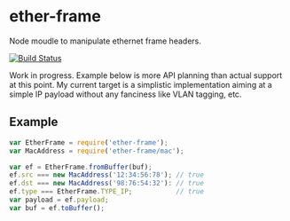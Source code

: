# ether-frame

Node moudle to manipulate ethernet frame headers.

[![Build Status](https://travis-ci.org/wanderview/node-ether-frame.png)](https://travis-ci.org/wanderview/node-ether-frame)

Work in progress.  Example below is more API planning than actual support
at this point.  My current target is a simplistic implementation aiming at a
simple IP payload without any fanciness like VLAN tagging, etc.

## Example

```javascript
var EtherFrame = require('ether-frame');
var MacAddress = require('ether-frame/mac');

var ef = EtherFrame.fromBuffer(buf);
ef.src === new MacAddress('12:34:56:78'); // true
ef.dst === new MacAddress('98:76:54:32'): // true
ef.type === EtherFrame.TYPE_IP;           // true
var payload = ef.payload;
var buf = ef.toBuffer();
```
